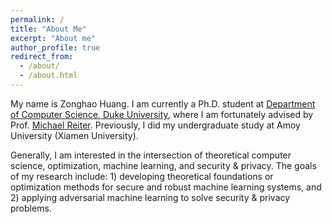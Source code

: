 ```yaml
---
permalink: /
title: "About Me"
excerpt: "About me"
author_profile: true
redirect_from: 
  - /about/
  - /about.html
---
```


My name is Zonghao Huang. I am currently a Ph.D. student at [Department of Computer Science, Duke University](https://www.cs.duke.edu/), where I am fortunately advised by Prof. [Michael Reiter](https://reitermk.github.io/). Previously, I did my undergraduate study at Amoy University (Xiamen University).

Generally, I am interested in the intersection of theoretical computer science, optimization, machine learning, and security & privacy. The goals of my research include: 1) developing theoretical foundations or optimization methods for secure and robust machine learning systems, and 2) applying adversarial machine learning to solve security & privacy problems.
